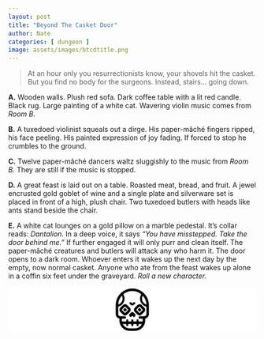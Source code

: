 ```yaml
---
layout: post
title: "Beyond The Casket Door"
author: Nate
categories: [ dungeon ]
image: assets/images/btcdtitle.png
---
```



>At an hour only you resurrectionists know, your shovels hit the casket. But you find no body for the surgeons. Instead, stairs... going down.

**A.** Wooden walls. Plush red sofa. Dark coffee table with a lit red candle. Black rug. Large painting of a white cat. Wavering violin music comes from *Room B.*

**B.** A tuxedoed violinist squeals out a dirge. His paper-mâché fingers ripped, his face peeling. His painted expression of joy fading. If forced to stop he crumbles to the ground.

**C.** Twelve paper-mâché dancers waltz sluggishly to the music from *Room B.* They are still if the music is stopped.

**D.** A great feast is laid out on a table. Roasted meat, bread, and fruit. A jewel encrusted gold goblet of wine and a single plate and silverware set is placed in front of a high, plush chair. Two tuxedoed butlers with heads like ants stand beside the chair.

**E.** A white cat lounges on a gold pillow on a marble pedestal. It’s collar reads: *Dantalion.* In a deep voice, it says *“You have misstepped. Take the door behind me.”* If further engaged it will only purr and clean itself. The paper-mâché creatures and butlers will attack any who harm it. The door opens to a dark room. Whoever enters it wakes up the next day by the empty, now normal casket. Anyone who ate from the feast wakes up alone in a coffin six feet under the graveyard. 
*Roll a new character.*

![a skull](assets/images/vecskull.png)